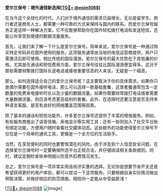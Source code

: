 **爱尔兰保号：境外通信新选择[[TG💪+ @esim1088](https://t.me/s/esim1088)]**

在当今这个全球化的时代，人们对于境外通信的需求日益增长。无论是留学生、旅行者还是商务人士，都需要一种可靠的方式来保持与国内的联系。而爱尔兰保号服务正是这样一种解决方案，它不仅能够帮助你在国外轻松拨打电话和发送短信，还能让你享受到便捷的数据流量服务。

首先，让我们来了解一下什么是爱尔兰保号。简单来说，爱尔兰保号是一种通过购买特定号码并在国外使用的服务。这项服务通常由当地的电信运营商提供，用户只需激活后即可使用。相比传统的国际漫游，爱尔兰保号的最大优势在于其低廉的价格。尤其是在通话和短信费用方面，爱尔兰保号往往比国际漫游便宜得多。这对于那些需要频繁拨打国际长途电话或接收重要信息的人来说，无疑是一个福音。

那么，如何选择适合自己的爱尔兰保号呢？这主要取决于你的具体需求。如果你只是偶尔需要在国外接听电话，那么可以选择一款基础套餐，这类套餐通常包含一定数量的免费来电接听时长以及少量的数据流量。如果你需要经常拨打电话或者需要大量数据流量，则应该考虑更高级别的套餐。此外，在选择时还要注意是否支持多种语言客服、是否有良好的网络覆盖范围等因素。

除了基本的通话和短信功能外，许多爱尔兰保号还提供了丰富的增值服务。例如，有些服务商推出了语音信箱、来电显示等实用工具；还有一些则加入了社交平台账号绑定功能，方便用户随时查看社交媒体动态。这些额外的功能使得爱尔兰保号不仅仅是一个简单的通讯工具，更像是一个全方位的生活助手。

当然，在享受便利的同时也要警惕潜在的风险。由于涉及到个人信息安全问题，在选择爱尔兰保号时一定要确保所选平台正规合法，并仔细阅读相关条款细则。同时，建议定期检查账单明细以防意外扣费情况发生。

总之，爱尔兰保号是一项非常实用且经济实惠的选择。无论你是想要节省开支还是希望获得更好的用户体验，都可以尝试一下这项服务。只要根据自身实际情况做出明智决策，并做好相应的防范措施，相信你一定能从中受益匪浅！

[[TG💪+ @esim1088](https://t.me/s/esim1088) ![Image](https://i.postimg.cc/4NQfJmqS/Snipaste-2025-05-13-00-14-12.png)]